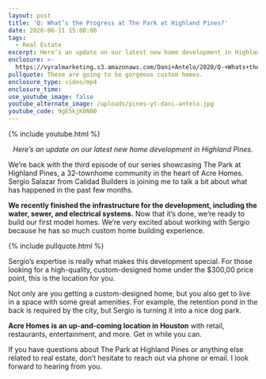 ```yaml
---
layout: post
title: 'Q: What’s the Progress at The Park at Highland Pines?'
date: 2020-06-11 15:00:00
tags:
  - Real Estate
excerpt: Here’s an update on our latest new home development in Highland Pines.
enclosure: >-
  https://vyralmarketing.s3.amazonaws.com/Dani+Antelo/2020/Q-+Whats+the+Progress+at+The+Park+at+Highland+Pines_.mp4
pullquote: These are going to be gorgeous custom homes.
enclosure_type: video/mp4
enclosure_time:
use_youtube_image: false
youtube_alternate_image: /uploads/pines-yt-dani-antelo.jpg
youtube_code: 9gE5kjK0N00
---
```


{% include youtube.html %}

<p style="text-align:center"><em>Here’s an update on our latest new home development in Highland Pines.</em></p>

We’re back with the third episode of our series showcasing The Park at Highland Pines, a 32-townhome community in the heart of Acre Homes. Sergio Salazar from Calidad Builders is joining me to talk a bit about what has happened in the past few months.

**We recently finished the infrastructure for the development, including the water, sewer, and electrical systems.** Now that it’s done, we’re ready to build our first model homes. We’re very excited about working with Sergio because he has so much custom home building experience.&nbsp;

{% include pullquote.html %}

Sergio’s expertise is really what makes this development special. For those looking for a high-quality, custom-designed home under the $300,00 price point, this is the location for you.

Not only are you getting a custom-designed home, but you also get to live in a space with some great amenities. For example, the retention pond in the back is required by the city, but Sergio is turning it into a nice dog park.

**Acre Homes is an up-and-coming location in Houston** with retail, restaurants, entertainment, and more. Get in while you can.&nbsp;

If you have questions about The Park at Highland Pines or anything else related to real estate, don’t hesitate to reach out via phone or email. I look forward to hearing from you.